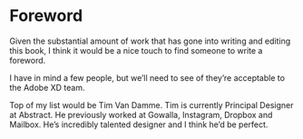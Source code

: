 Foreword
========

<!-- 133 Words -->

Given the substantial amount of work that has gone into writing and editing this book, I think it would be a nice touch to find someone to write a foreword.

I have in mind a few people, but we’ll need to see of they’re acceptable to the Adobe XD team.

Top of my list would be Tim Van Damme. Tim is currently Principal Designer at Abstract. He previously worked at Gowalla, Instagram, Dropbox and Mailbox. He’s incredibly talented designer and I think he’d be perfect.

<!--

There may be an issue with his role at Abstract, however.

We might also ask:

+ Simon Collison, New Adventures

-->
